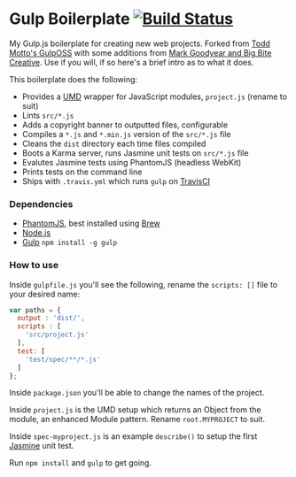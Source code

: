 # Gulp Boilerplate [![Build Status](https://travis-ci.org/cferdinandi/gulp-boilerplate.svg)](https://travis-ci.org/cferdinandi/gulp-boilerplate)

My Gulp.js boilerplate for creating new web projects. Forked from [Todd Motto's GulpOSS](https://github.com/toddmotto/gulp-oss) with some additions from [Mark Goodyear and Big Bite Creative](https://github.com/bigbitecreative/base). Use if you will, if so here's a brief intro as to what it does.

This boilerplate does the following:

* Provides a [UMD](https://github.com/umdjs/umd) wrapper for JavaScript modules, `project.js` (rename to suit)
* Lints `src/*.js`
* Adds a copyright banner to outputted files, configurable
* Compiles a `*.js` and `*.min.js` version of the `src/*.js` file
* Cleans the `dist` directory each time files compiled
* Boots a Karma server, runs Jasmine unit tests on `src/*.js` file
* Evalutes Jasmine tests using PhantomJS (headless WebKit)
* Prints tests on the command line
* Ships with `.travis.yml` which runs `gulp` on [TravisCI](https://travis-ci.org)

### Dependencies

* [PhantomJS](http://phantomjs.org), best installed using [Brew](http://brew.sh)
* [Node.js](http://nodejs.org)
* [Gulp](http://gulpjs.com) `npm install -g gulp`

### How to use

Inside `gulpfile.js` you'll see the following, rename the `scripts: []` file to your desired name:

```js
var paths = {
  output : 'dist/',
  scripts : [
    'src/project.js'
  ],
  test: [
    'test/spec/**/*.js'
  ]
};
```

Inside `package.json` you'll be able to change the names of the project.

Inside `project.js` is the UMD setup which returns an Object from the module, an enhanced Module pattern. Rename `root.MYPROJECT` to suit.

Inside `spec-myproject.js` is an example `describe()` to setup the first [Jasmine](http://jasmine.github.io) unit test.

Run `npm install` and `gulp` to get going.
